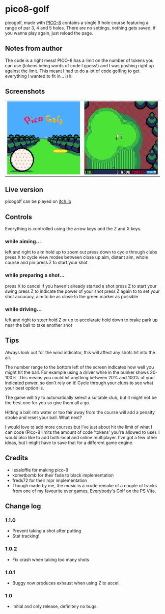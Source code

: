 # pico8-golf

picogolf, made with [PICO-8](https://www.lexaloffle.com/pico-8.php) contains a single 9 hole course featuring a range of par 3, 4 and 5 holes. There are no settings, nothing gets saved, if you wanna play again, just reload the page.

## Notes from author

The code is a right mess! PICO-8 has a limit on the number of tokens you can use (tokens being words of code I guess!) and I was pushing right up against the limit. This meant I had to do a lot of code golfing to get everything I wanted to fit in... ish.

## Screenshots

| | |
:-------------------------:|:-------------------------:
 ![1](screenshot-1.PNG) | ![2](screenshot-2.PNG) 

## Live version

picogolf can be played on [itch.io](https://chrismingay.itch.io/picogolf)

## Controls
Everything is controlled using the arrow keys and the Z and X keys.

### while aiming...

left and right to aim
hold up to zoom out
press down to cycle through clubs
press X to cycle view modes between close up aim, distant aim, whole course and pin
press Z to start your shot

### while preparing a shot...

press X to cancel if you haven't already started a shot
press Z to start your swing
press Z to indicate the power of your shot
press Z again to to set your shot accuracy, aim to be as close to the green marker as possible

### while driving...

left and right to steer
hold Z or up to accelarate
hold down to brake
park up near the ball to take another shot
## Tips

Always look out for the wind indicator, this will affect any shots hit into the air.

The number range to the bottom left of the screen indicates how well you might hit the ball. For example using a driver while in the bunker shows 20-100%. This means you could hit anything between 20% and 100% of your indicated power, so don't rely on it! Cycle through your clubs to see what your best option is.

The game will try to automatically select a suitable club, but it might not be the best one for you so give them all a go.

Hitting a ball into water or too fair away from the course will add a penalty stroke and reset your ball.
What next?

I would love to add more courses but I've just about hit the limit of what I can code (Pico-8 limits the amount of code 'tokens' you're allowed to use). I would also like to add both local and online multiplayer. I've got a few other ideas, but I might have to save that for a different game engine.

## Credits
- lexaloffle for making pico-8
- kometbomb for their fade to black implementation
- freds72 for their rspr implementation
- Though made by me, the music is a crude remake of a couple of tracks from one of my favourite ever games, Everybody's Golf on the PS Vita.

## Change log
### 1.1.0
- Prevent taking a shot after putting
- Stat tracking!
### 1.0.2
- Fix crash when taking too many shots
### 1.0.1
- Buggy now produces exhaust when using Z to accel.
### 1.0
- Initial and only release, definitely no bugs.
